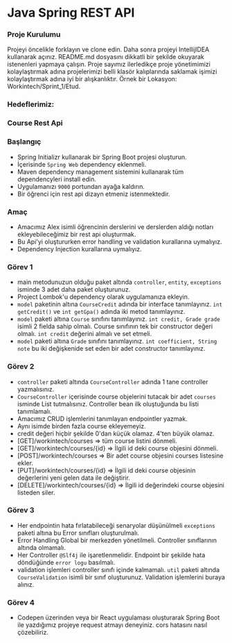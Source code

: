 #  Java Spring REST API

### Proje Kurulumu

Projeyi öncelikle forklayın ve clone edin.
Daha sonra projeyi IntellijIDEA kullanarak açınız. README.md dosyasını dikkatli bir şekilde okuyarak istenenleri yapmaya çalışın.
Proje sayımız ilerledikçe proje yönetimimizi kolaylaştırmak adına projelerimizi belli klasör kalıplarında saklamak işimizi kolaylaştırmak adına iyi bir alışkanlıktır.
Örnek bir Lokasyon: Workintech/Sprint_1/Etud.

### Hedeflerimiz:

### Course Rest Api

 ### Başlangıç
 * Spring Initializr kullanarak bir Spring Boot projesi oluşturun.
 * İçerisinde ```Spring Web``` dependency eklenmeli.
 * Maven dependency management sistemini kullanarak tüm dependencyleri install edin.
 * Uygulamanızı  ```9000``` portundan ayağa kaldırın.
 * Bir öğrenci için rest api dizayn etmeniz istenmektedir.

### Amaç
 * Amacımız Alex isimli öğrencinin derslerini ve derslerden aldığı notları ekleyebileceğimiz bir rest api oluşturmak.
 * Bu Api'yi oluştururken error handling ve validation kurallarına uymalıyız.
 * Dependency Injection kurallarına uymalıyız.
 
 ### Görev 1
 * main metodunuzun olduğu paket altında ```controller```, ```entity```, ```exceptions``` isminde 3 adet daha paket oluşturunuz.
 * Project Lombok'u dependency olarak uygulamanıza ekleyin.
 * ```model``` paketinin altına ```CourseCredit``` adında bir interface tanımlayınız. ```int getCredit()``` ve ```int getGpa()``` adında iki metod tanımlayınız.
 * ```model``` paketi altına ```Course``` sınıfını tanımlayınız. ```int credit, Grade grade``` isimli 2 fielda sahip olmalı. Course sınıfının tek bir constructor değeri olmalı. ```int credit``` değerini almalı ve set etmeli. 
 * ```model``` paketi altına ```Grade``` sınıfını tanımlayınız. ```int coefficient, String note``` bu iki değişkenide set eden bir adet constructor tanımlayınız.

 ### Görev 2
 * ```controller``` paketi altında ```CourseController``` adında 1 tane controller yazmalısınız.
 * ```CourseController``` içerisinde course objelerini tutacak bir adet ```courses``` isminde List tutmalısınız. Controller bean ilk oluştuğunda bu listi tanımlamalı.
 * Amacımız CRUD işlemlerini tanımlayan endpointler yazmak. 
 * Aynı isimde birden fazla course ekleyemeyiz.
 * credit değeri hiçbir şekilde 0'dan küçük olamaz. 4'ten büyük olamaz.
 * [GET]/workintech/courses => tüm course listini dönmeli.
 * [GET]/workintech/courses/{id} => İlgili id deki course objesini dönmeli.
 * [POST]/workintech/courses => Bir adet course objesini courses listesine ekler.
 * [PUT]/workintech/courses/{id} => İlgili id deki course objesinin değerlerini yeni gelen data ile değiştirir.
 * [DELETE]/workintech/courses/{id} => İlgili id değerindeki course objesini listeden siler.


 ### Görev 3
 * Her endpointin hata fırlatabileceği senaryolar düşünülmeli ```exceptions``` paketi altına bu Error sınıfları oluşturulmalı.
 * Error Handling Global bir merkezden yönetilmeli. Controller sınıflarının altında olmamalı.
 * Her Controller ```@Slf4j``` ile işaretlenmelidir. Endpoint bir şekilde hata döndüğünde ```error logu``` basılmalı.
 * validation işlemleri controller sınıfı içinde kalmamalı. ```util``` paketi altında ```CourseValidation``` isimli bir sınıf oluşturunuz. Validation işlemlerini buraya alınız.

### Görev 4
 * Codepen üzerinden veya bir React uygulaması oluşturarak Spring Boot ile yazdığımız projeye request atmayı deneyiniz.
  cors hatasını nasıl çözebiliriz.

 

